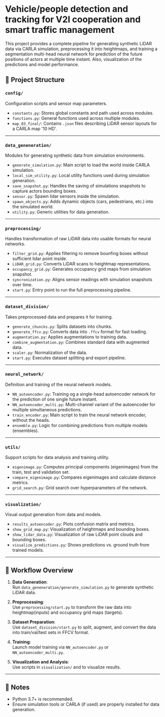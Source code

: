 # Vehicle/people detection and tracking for V2I cooperation and smart traffic management

This project provides a complete pipeline for generating synthetic LiDAR data via CARLA simulation, preprocessing it into heightmaps, and training a segmentation multi-head neural network for prediction of the future positions of actors at multiple time instant. Also, visualization of the predictions and model performance.

## 📁 Project Structure

### `config/`
Configuration scripts and sensor map parameters.
- `constants.py`: Stores global constants and path used across modules.
- `functions.py`: General functions used across multiple modules.
- `map_03_final/`: Contains `.json` files describing LiDAR sensor layouts for a CARLA map '10 HD'.

---

### `data_geneneration/`
Modules for generating synthetic data from simulation environments.
- `generate_simulation.py`: Main script to load the world inside CARLA simulation.
- `local_sim_utility.py`: Local utility functions used during simulation generation.
- `save_snapshot.py`: Handles the saving of simulations snapshots to capture actors bounding boxes.
- `sensor.py`: Spawn lidar sensors inside the simulation.
- `spawn_objects.py`: Adds dynamic objects (cars, pedestrians, etc.) into the simulated world.
- `utility.py`: Generic utilities for data generation.

---

### `preprocessing/`
Handles transformation of raw LiDAR data into usable formats for neural networks.
- `filter_grid.py`: Applies filtering ro remove bounfing boxes without sufficient lidar point inside.
- `LiDAR_grid.py`: Converts LiDAR scans to heightmap representations.
- `occupancy_grid.py`: Generates occupancy grid maps from simulation snapshot.
- `syncronization.py`: Aligns sensor readings with simulation snapshots over time.
- `start.py`: Entry point to run the full preprocessing pipeline.

---

### `dataset_division/`
Takes preprocessed data and prepares it for training.
- `generate_chuncks.py`: Splits datasets into chunks.
- `generate_ffcv.py`: Converts data into `.ffcv` format for fast loading.
- `augmentation.py`: Applies augmentations to training data.
- `combine_augmentation.py`: Combines standard data with augmented data.
- `scaler.py`: Normalization of the data.
- `start.py`: Executes dataset splitting and export pipeline.

---

### `neural_network/`
Definition and training of the neural network models.
- `NN_autoencoder.py`: Training og a single-head autoencoder network for the prediction of one single future instant.
- `NN_autoencoder_multi.py`: Multi-channel variant of the autoencoder for multiple simultaneous predictions.
- `train_encoder.py`: Main script to train the neural network encoder, without the heads.
- `ensemble.py`: Logic for combining predictions from multiple models (ensembles).

---

### `utils/`
Support scripts for data analysis and training utility.
- `eigenimage.py`: Computes principal components (eigenimages) from the train, test and validation set.
- `compare_eigenimage.py`: Compares eigenimages and calculate distance metrics.
- `grid_search.py`: Grid search over hyperparameters of the network.

---

### `visualization/`
Visual output generation from data and models.
- `results_autoencoder.py`: Plots confusion matrix and metrics.
- `show_grid_map.py`: Visualization of heightmaps and bounding boxes.
- `show_lidar_data.py`: Visualization of raw LiDAR point clouds and bounding boxes.
- `visualize_predictions.py`: Shows predictions vs. ground truth from trained models.

---

## 🚀 Workflow Overview

1. **Data Generation**:  
   Run `data_geneneration/generate_simulation.py` to generate synthetic LiDAR data.

2. **Preprocessing**:  
   Use `preprocessing/start.py` to transform the raw data into heightmap(inputs) and occupancy grid maps (targets).

3. **Dataset Preparation**:  
   Use `dataset_division/start.py` to split, augment, and convert the data into train/val/test sets in FFCV format.

4. **Training**:  
   Launch model training via `NN_autoencoder.py` or `NN_autoencoder_multi.py`.

5. **Visualization and Analysis**:  
   Use scripts in `visualization/` and to visualize results.

---

## 📌 Notes
- Python 3.7+ is recommended.
- Ensure simulation tools or CARLA (if used) are properly installed for data generation.
